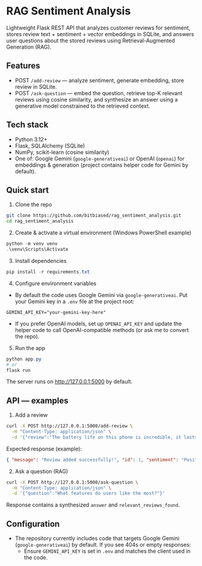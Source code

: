 # RAG Sentiment Analysis

Lightweight Flask REST API that analyzes customer reviews for sentiment, stores review text + sentiment + vector embeddings in SQLite, and answers user questions about the stored reviews using Retrieval-Augmented Generation (RAG).

## Features
- POST `/add-review` — analyze sentiment, generate embedding, store review in SQLite.
- POST `/ask-question` — embed the question, retrieve top-K relevant reviews using cosine similarity, and synthesize an answer using a generative model constrained to the retrieved context.

## Tech stack
- Python 3.12+
- Flask, SQLAlchemy (SQLite)
- NumPy, scikit-learn (cosine similarity)
- One of: Google Gemini (`google-generativeai`) or OpenAI (`openai`) for embeddings & generation (project contains helper code for Gemini by default).

## Quick start

1. Clone the repo

```bash
git clone https://github.com/bitbiased/rag_sentiment_analysis.git
cd rag_sentiment_analysis
```

2. Create & activate a virtual environment (Windows PowerShell example)

```powershell
python -m venv venv
.\venv\Scripts\Activate
```

3. Install dependencies

```powershell
pip install -r requirements.txt
```

4. Configure environment variables

- By default the code uses Google Gemini via `google-generativeai`. Put your Gemini key in a `.env` file at the project root:

```
GEMINI_API_KEY="your-gemini-key-here"
```

- If you prefer OpenAI models, set up `OPENAI_API_KEY` and update the helper code to call OpenAI-compatible methods (or ask me to convert the repo).

5. Run the app

```powershell
python app.py
# or
flask run
```

The server runs on http://127.0.0.1:5000 by default.

## API — examples

1) Add a review

```bash
curl -X POST http://127.0.0.1:5000/add-review \
  -H "Content-Type: application/json" \
  -d '{"review":"The battery life on this phone is incredible, it lasts for two full days!"}'
```

Expected response (example):

```json
{ "message": "Review added successfully!", "id": 1, "sentiment": "Positive" }
```

2) Ask a question (RAG)

```bash
curl -X POST http://127.0.0.1:5000/ask-question \
  -H "Content-Type: application/json" \
  -d '{"question":"What features do users like the most?"}'
```

Response contains a synthesized `answer` and `relevant_reviews_found`.

## Configuration 
- The repository currently includes code that targets Google Gemini (`google-generativeai`) by default. If you see 404s or empty responses:
  - Ensure `GEMINI_API_KEY` is set in `.env` and matches the client used in the code.



